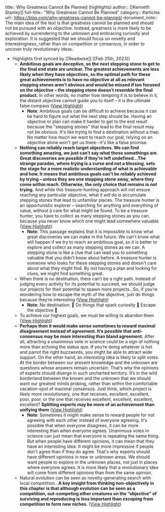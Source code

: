 title:: Why Greatness Cannot Be Planned (highlights)
author:: [[Kenneth Stanley]]
full-title:: "Why Greatness Cannot Be Planned"
category:: #articles
url:: https://blas.com/why-greatness-cannot-be-planned/
document_note:: The main idea of the text is that greatness cannot be planned and should not be pursued with an objective. Instead, greatness is more likely to be achieved by surrendering to the unknown and embracing curiosity and exploration. It is suggested that we should focus on novelty and interestingness, rather than on competition or consensus, in order to uncover truly revolutionary ideas.

- Highlights first synced by [[Readwise]] [[Feb 25th, 2023]]
	- **Ambitious goals are deceptive, so the next stepping stone to get to the final end state are unclear. The greatest achievements are less likely when they have objectives, so the optimal path for these great achievements is to have no objective at all as relevant stepping stones aren’t obvious and would be missed if too focused on the objective – the stepping stone doesn’t resemble the final product.** In other words, no matter how tempting it is to believe in it, the distant objective cannot guide you to itself – it is the ultimate false compass ([View Highlight](https://read.readwise.io/read/01gt1b65t58gps4cjv76tztfdn))
		- **Note**: Ambitious goals can be difficult to achieve because it can be hard to figure out what the next step should be. Having an objective or plan can make it harder to get to the end result because the "stepping stones" that lead to the final result may not be obvious. It's like trying to find a destination without a map. No matter how much we want to reach our goal, relying on an objective alone won't get us there--it's like a false promise.
	- **Nothing can reliably reach target objectives. We can find something amazing, we just can’t say what those somethings are. Great discoveries are possible if they’re left undefined…The strange paradox, where trying is a curse and not a blessing, sets the stage for a more realistic understanding of what is achievable and how. It means that ambitious goals can’t be reliably achieved by trying – unless they are one stepping stone away, where they come within reach. Otherwise, the only choice that remains is *not* trying.** And while this treasure-hunting approach will not ensure reaching any particular objective, what it *will* do is accumulate stepping stones that lead to unfamiliar places. The treasure hunter is an opportunistic explorer – searching for anything and everything of value, without a care for what might be found. To be a treasure hunter, you have to collect as many stepping stones as you can, because you never know which one might lead somewhere valuable ([View Highlight](https://read.readwise.io/read/01gt1b6hrq0czfjynksknm8w21))
		- **Note**: This passage explains that it is impossible to know what great discoveries we can make in the future. We can't know what will happen if we try to reach an ambitious goal, so it is better to explore and collect as many stepping stones as we can. A stepping stone is like a clue that can lead you to something valuable that you didn't know about before. A treasure hunter is someone who looks for these stepping stones and doesn't care about what they might find. By not having a plan and looking for clues, we might find something great.
	- When there is no destination, there can’t be a right path. Instead of judging every activity for its potential to succeed, we should judge our projects for their potential to spawn more projects…So, if you’re wondering how to escape the myth of the objective, just do things because they’re interesting ([View Highlight](https://read.readwise.io/read/01gt1b6ys36aqkkbcn2c6cqvph))
		- **Note**: No destination: 🏁
		  Do things that spark curiosity 🤔
		  Escape the objective 📰
	- To achieve our highest goals, we must be willing to abandon them ([View Highlight](https://read.readwise.io/read/01gt1b7g0dvyf8y2z8c58hfqs8))
	- **Perhaps then it would make sense sometimes to reward maximal disagreement instead of agreement. It’s possible that anti-consensus may be more interesting than bland agreement.** After all, attracting a unanimous vote in science could be a sign of nothing more than echoing the status quo. If you’re doing whatever is hot and parrot the right buzzwords, you might be able to attract wide support. On the other hand, an *interesting* idea is likely to split votes. At the border between our present knowledge and the unknown are questions whose answers remain uncertain. That’s why the opinions of experts should diverge in such uncharted territory. It’s in the wild borderland between the known and the unknown that we should want our greatest minds probing, rather than within the comfortable vacation-spot of maximal consensus. Just think, which project is likely more revolutionary, one that receives, excellent, excellent, poor, poor, or the one that receives excellent, excellent, excellent, excellent? **Splitting experts may be more of an achievement than unifying them** ([View Highlight](https://read.readwise.io/read/01gt1b7ne77y3sxa72s4bdsf5s))
		- **Note**: Sometimes it might make sense to reward people for not agreeing with each other instead of everyone agreeing. It's possible that when everyone disagrees, it can be more interesting than when everyone agrees. Unanimous votes in science can just mean that everyone is repeating the same thing. But when people have different opinions, it can mean that they have an interesting idea. It might be more impressive if people don't agree than if they do agree. That's why experts should have different opinions in new or unknown areas. We should want people to explore in the unknown places, not just in places where everyone agrees. It is more likely that a revolutionary idea will come from different opinions than from the same opinion.
	- Natural evolution can be seen as novelty-generating search with local competition…**A key insight from thinking non-objectively in this chapter is that although evolution can be seen as a competition, out-competing other creatures on the “objective” of surviving and reproducing is less important than *escaping* from competition to form new niches.** ([View Highlight](https://read.readwise.io/read/01gt1b91yhqc2vk64jycdtd8bk))